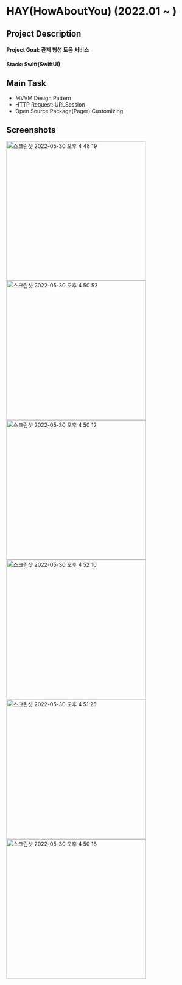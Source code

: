 # HAY(HowAboutYou) (2022.01 ~ )

## Project Description
#### Project Goal: 관계 형성 도움 서비스
#### Stack: Swift(SwiftUI)

## Main Task
- MVVM Design Pattern
- HTTP Request: URLSession
- Open Source Package(Pager) Customizing

## Screenshots

<img width="366" alt="스크린샷 2022-05-30 오후 4 48 19" src="https://user-images.githubusercontent.com/64010987/170944272-6f268a77-7f15-4114-b1c8-777027a8886c.png">
<img width="367" alt="스크린샷 2022-05-30 오후 4 50 52" src="https://user-images.githubusercontent.com/64010987/170944388-6a6ecee6-eecd-45a0-b0e3-3cd37538d2f8.png">
<img width="367" alt="스크린샷 2022-05-30 오후 4 50 12" src="https://user-images.githubusercontent.com/64010987/170944401-3d6bc8e7-92fc-49ee-af52-1212c1fc1bd2.png">
<img width="367" alt="스크린샷 2022-05-30 오후 4 52 10" src="https://user-images.githubusercontent.com/64010987/170944430-6c70f859-8ba7-4382-b06f-83d1a56a266d.png">
<img width="367" alt="스크린샷 2022-05-30 오후 4 51 25" src="https://user-images.githubusercontent.com/64010987/170944435-20d053cf-b03e-4093-bb6d-c59310d8cbf3.png">
<img width="367" alt="스크린샷 2022-05-30 오후 4 50 18" src="https://user-images.githubusercontent.com/64010987/170944450-b73d8907-b10d-4268-a06b-98cdda2851f7.png">
